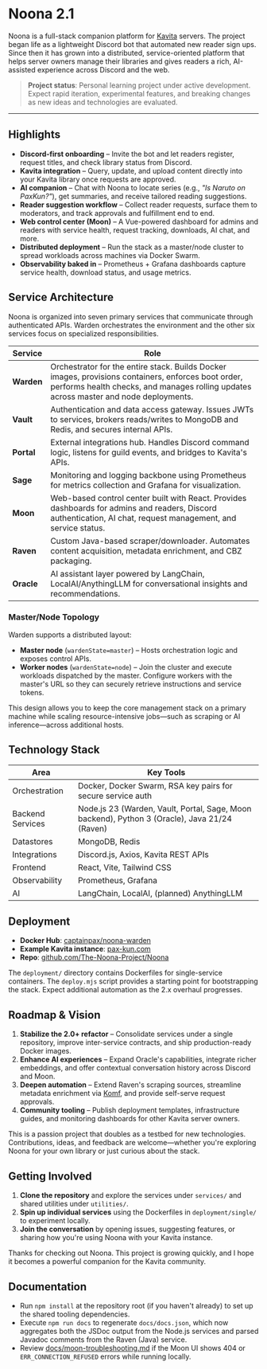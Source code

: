 # Noona 2.1

Noona is a full-stack companion platform for [Kavita](https://www.kavitareader.com/) servers. The project began life as a lightweight Discord bot that automated new reader sign ups. Since then it has grown into a distributed, service-oriented platform that helps server owners manage their libraries and gives readers a rich, AI-assisted experience across Discord and the web.

> **Project status**: Personal learning project under active development. Expect rapid iteration, experimental features, and breaking changes as new ideas and technologies are evaluated.

---

## Highlights
- **Discord-first onboarding** – Invite the bot and let readers register, request titles, and check library status from Discord.
- **Kavita integration** – Query, update, and upload content directly into your Kavita library once requests are approved.
- **AI companion** – Chat with Noona to locate series (e.g., *"Is Naruto on PaxKun?"*), get summaries, and receive tailored reading suggestions.
- **Reader suggestion workflow** – Collect reader requests, surface them to moderators, and track approvals and fulfillment end to end.
- **Web control center (Moon)** – A Vue-powered dashboard for admins and readers with service health, request tracking, downloads, AI chat, and more.
- **Distributed deployment** – Run the stack as a master/node cluster to spread workloads across machines via Docker Swarm.
- **Observability baked in** – Prometheus + Grafana dashboards capture service health, download status, and usage metrics.

## Service Architecture

Noona is organized into seven primary services that communicate through authenticated APIs. Warden orchestrates the environment and the other six services focus on specialized responsibilities.

| Service | Role |
| --- | --- |
| **Warden** | Orchestrator for the entire stack. Builds Docker images, provisions containers, enforces boot order, performs health checks, and manages rolling updates across master and node deployments. |
| **Vault** | Authentication and data access gateway. Issues JWTs to services, brokers reads/writes to MongoDB and Redis, and secures internal APIs. |
| **Portal** | External integrations hub. Handles Discord command logic, listens for guild events, and bridges to Kavita's APIs. |
| **Sage** | Monitoring and logging backbone using Prometheus for metrics collection and Grafana for visualization. |
| **Moon** | Web-based control center built with React. Provides dashboards for admins and readers, Discord authentication, AI chat, request management, and service status. |
| **Raven** | Custom Java-based scraper/downloader. Automates content acquisition, metadata enrichment, and CBZ packaging. |
| **Oracle** | AI assistant layer powered by LangChain, LocalAI/AnythingLLM for conversational insights and recommendations. |

### Master/Node Topology

Warden supports a distributed layout:
- **Master node** (`wardenState=master`) – Hosts orchestration logic and exposes control APIs.
- **Worker nodes** (`wardenState=node`) – Join the cluster and execute workloads dispatched by the master. Configure workers with the master's URL so they can securely retrieve instructions and service tokens.

This design allows you to keep the core management stack on a primary machine while scaling resource-intensive jobs—such as scraping or AI inference—across additional hosts.

## Technology Stack

| Area | Key Tools |
| --- | --- |
| Orchestration | Docker, Docker Swarm, RSA key pairs for secure service auth |
| Backend Services | Node.js 23 (Warden, Vault, Portal, Sage, Moon backend), Python 3 (Oracle), Java 21/24 (Raven) |
| Datastores | MongoDB, Redis |
| Integrations | Discord.js, Axios, Kavita REST APIs |
| Frontend | React, Vite, Tailwind CSS |
| Observability | Prometheus, Grafana |
| AI | LangChain, LocalAI, (planned) AnythingLLM |

## Deployment

- **Docker Hub**: [captainpax/noona-warden](https://hub.docker.com/repository/docker/captainpax/noona-warden)
- **Example Kavita instance**: [pax-kun.com](https://pax-kun.com/)
- **Repo**: [github.com/The-Noona-Project/Noona](https://github.com/The-Noona-Project/Noona)

The `deployment/` directory contains Dockerfiles for single-service containers. The `deploy.mjs` script provides a starting point for bootstrapping the stack. Expect additional automation as the 2.x overhaul progresses.

## Roadmap & Vision

1. **Stabilize the 2.0+ refactor** – Consolidate services under a single repository, improve inter-service contracts, and ship production-ready Docker images.
2. **Enhance AI experiences** – Expand Oracle's capabilities, integrate richer embeddings, and offer contextual conversation history across Discord and Moon.
3. **Deepen automation** – Extend Raven's scraping sources, streamline metadata enrichment via [Komf](https://github.com/Snd-R/komf), and provide self-serve request approvals.
4. **Community tooling** – Publish deployment templates, infrastructure guides, and monitoring dashboards for other Kavita server owners.

This is a passion project that doubles as a testbed for new technologies. Contributions, ideas, and feedback are welcome—whether you're exploring Noona for your own library or just curious about the stack.

## Getting Involved

1. **Clone the repository** and explore the services under `services/` and shared utilities under `utilities/`.
2. **Spin up individual services** using the Dockerfiles in `deployment/single/` to experiment locally.
3. **Join the conversation** by opening issues, suggesting features, or sharing how you're using Noona with your Kavita instance.

Thanks for checking out Noona. This project is growing quickly, and I hope it becomes a powerful companion for the Kavita community.

## Documentation

- Run `npm install` at the repository root (if you haven't already) to set up the shared tooling dependencies.
- Execute `npm run docs` to regenerate `docs/docs.json`, which now aggregates both the JSDoc output from the Node.js services and parsed Javadoc comments from the Raven (Java) service.
- Review [docs/moon-troubleshooting.md](docs/moon-troubleshooting.md) if the Moon UI shows 404 or `ERR_CONNECTION_REFUSED` errors while running locally.
